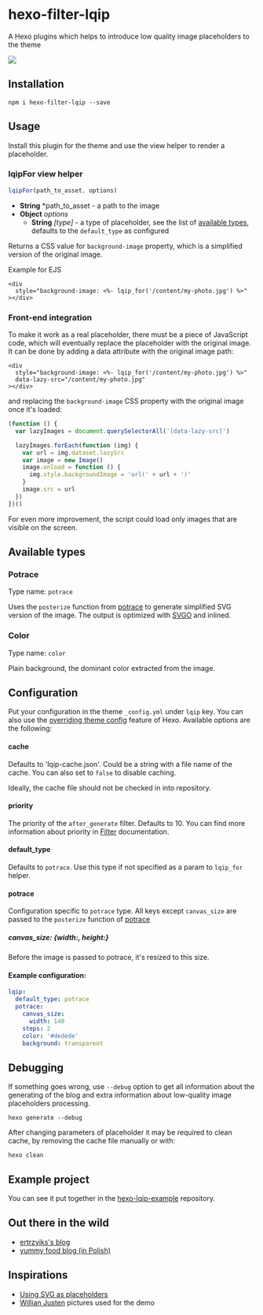# hexo-filter-lqip
A Hexo plugins which helps to introduce low quality image placeholders to the theme

![](https://github.com/ertrzyiks/hexo-filter-lqip/raw/master/preview.gif)

## Installation

```
npm i hexo-filter-lqip --save
```

## Usage

Install this plugin for the theme and use the view helper to render a placeholder.


### lqipFor view helper

```js
lqipFor(path_to_asset, options)
```

 - **String** *path_to_asset - a path to the image
 - **Object** *options*
   - **String** *[type]* - a type of placeholder, see the list of [available types](#available-types), defaults to the `default_type` as configured

Returns a CSS value for `background-image` property, which is a simplified version of the original image.

Example for EJS

```ejs
<div
  style="background-image: <%- lqip_for('/content/my-photo.jpg') %>"
></div>
```

### Front-end integration

To make it work as a real placeholder, there must be a piece of JavaScript code, which will eventually replace the placeholder
with the original image. It can be done by adding a data attribute with the original image path:

```ejs
<div
  style="background-image: <%- lqip_for('/content/my-photo.jpg') %>"
  data-lazy-src="/content/my-photo.jpg"
></div>
```

and replacing the `background-image` CSS property with the original image once it's loaded:

```js
(function () {
  var lazyImages = document.querySelectorAll('[data-lazy-src]')

  lazyImages.forEach(function (img) {
    var url = img.dataset.lazySrc
    var image = new Image()
    image.onload = function () {
      img.style.backgroundImage = 'url(' + url + ')'
    }
    image.src = url
  })
})()
```

For even more improvement, the script could load only images that are visible on the screen.

## Available types

### Potrace

Type name: `potrace`

Uses the `posterize` function from [potrace][node-potrace] to generate simplified SVG version of the image. The output
is optimized with [SVGO][svgo] and inlined.

### Color

Type name: `color`

Plain background, the dominant color extracted from the image.

## Configuration

Put your configuration in the theme `_config.yml` under `lqip` key.
You can also use the [overriding theme config][1]
feature of Hexo. Available options are the following:

#### cache

Defaults to 'lqip-cache.json'. Could be a string with a file name of the cache.
You can also set to `false` to disable caching.

Ideally, the cache file should not be checked in into repository.

#### priority

The priority of the `after_generate` filter. Defaults to 10.
You can find more information about priority in [Filter](https://hexo.io/api/filter.html) documentation.

#### default_type

Defaults to `potrace`. Use this type if not specified as a param to `lqip_for` helper.

#### potrace

Configuration specific to `potrace` type. All keys except `canvas_size` are passed to the `posterize` function of [potrace][node-potrace]

##### canvas_size: {width:, height:}
Before the image is passed to potrace, it's resized to this size.

#### Example configuration:

```yml
lqip:
  default_type: potrace
  potrace:
    canvas_size:
      width: 140
    steps: 2
    color: '#dedede'
    background: transparent
```

## Debugging

If something goes wrong, use `--debug` option to get all information about the generating of the blog and extra
information about low-quality image placeholders processing.

```
hexo generate --debug
```

After changing parameters of placeholder it may be required to clean cache, by removing the cache file manually or with:
```
hexo clean
```

## Example project

You can see it put together in the [hexo-lqip-example][2] repository.

## Out there in the wild

- [ertrzyiks's blog](https://blog.ertrzyiks.me)
- [yummy food blog (in Polish)](https://github.com/ertrzyiks/yummy/tree/hexo)

## Inspirations

- [Using SVG as placeholders ](https://jmperezperez.com/svg-placeholders/)
- [Willian Justen](https://unsplash.com/@willianjusten) pictures used for the demo

[1]: https://hexo.io/docs/configuration.html#Overriding-Theme-Config
[2]: https://github.com/ertrzyiks/hexo-lqip-example
[node-potrace]: https://github.com/Iwasawafag/node-potrace
[svgo]: https://github.com/svg/svgo
